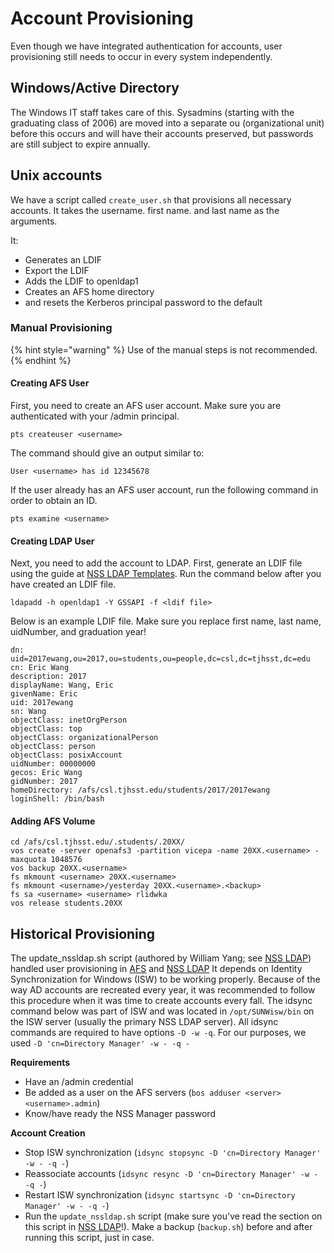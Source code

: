 # Account Provisioning

Even though we have integrated authentication for accounts, user provisioning still needs to occur in every system independently.

## Windows/Active Directory

The Windows IT staff takes care of this. Sysadmins \(starting with the graduating class of 2006\) are moved into a separate ou \(organizational unit\) before this occurs and will have their accounts preserved, but passwords are still subject to expire annually.

## Unix accounts

We have a script called `create_user.sh` that provisions all necessary accounts.  It takes the username. first name. and last name as the arguments.

It:

* Generates an LDIF
* Export the LDIF
* Adds the LDIF to openldap1
* Creates an AFS home directory
* and resets the Kerberos principal password to the default

### Manual Provisioning

{% hint style="warning" %}
Use of the manual steps is not recommended.
{% endhint %}

#### Creating AFS User

First, you need to create an AFS user account. Make sure you are authenticated with your /admin principal.

```text
pts createuser <username>
```

The command should give an output similar to:

```text
User <username> has id 12345678
```

If the user already has an AFS user account, run the following command in order to obtain an ID.

```text
pts examine <username>
```

#### Creating LDAP User

Next, you need to add the account to LDAP. First, generate an LDIF file using the guide at [NSS LDAP Templates](https://github.com/tjcsl/gitbook/tree/0ed8086a38339b7cf231d8d987eae570d21ccd8f/technologies/aauthentication/nss-ldap/templates.md). Run the command below after you have created an LDIF file.

```text
ldapadd -h openldap1 -Y GSSAPI -f <ldif file>
```

Below is an example LDIF file. Make sure you replace first name, last name, uidNumber, and graduation year!

```text
dn: uid=2017ewang,ou=2017,ou=students,ou=people,dc=csl,dc=tjhsst,dc=edu
cn: Eric Wang
description: 2017
displayName: Wang, Eric
givenName: Eric
uid: 2017ewang
sn: Wang
objectClass: inetOrgPerson
objectClass: top
objectClass: organizationalPerson
objectClass: person
objectClass: posixAccount
uidNumber: 00000000
gecos: Eric Wang
gidNumber: 2017
homeDirectory: /afs/csl.tjhsst.edu/students/2017/2017ewang
loginShell: /bin/bash
```

#### Adding AFS Volume

```text
cd /afs/csl.tjhsst.edu/.students/.20XX/
vos create -server openafs3 -partition vicepa -name 20XX.<username> -maxquota 1048576
vos backup 20XX.<username>
fs mkmount <username> 20XX.<username>
fs mkmount <username>/yesterday 20XX.<username>.<backup>
fs sa <username> <username> rlidwka
vos release students.20XX
```

## Historical Provisioning

The update\_nssldap.sh script \(authored by William Yang; see [NSS LDAP](https://github.com/tjcsl/gitbook/tree/0ed8086a38339b7cf231d8d987eae570d21ccd8f/technologies/authentication/nss-ldap/README.md)\) handled user provisioning in [AFS](../technologies/storage/afs/) and [NSS LDAP](https://github.com/tjcsl/gitbook/tree/0ed8086a38339b7cf231d8d987eae570d21ccd8f/technologies/authentication/nss-ldap/README.md) It depends on Identity Synchronization for Windows \(ISW\) to be working properly. Because of the way AD accounts are recreated every year, it was recommended to follow this procedure when it was time to create accounts every fall. The idsync command below was part of ISW and was located in `/opt/SUNWisw/bin` on the ISW server \(usually the primary NSS LDAP server\). All idsync commands are required to have options `-D -w -q`. For our purposes, we used `-D 'cn=Directory Manager' -w - -q -`

**Requirements**

* Have an /admin credential
* Be added as a user on the AFS servers \(`bos adduser <server> <username>.admin`\)
* Know/have ready the NSS Manager password



**Account Creation**

* Stop ISW synchronization \(`idsync stopsync -D 'cn=Directory Manager' -w - -q -`\)
* Reassociate accounts \(`idsync resync -D 'cn=Directory Manager' -w - -q -`\)
* Restart ISW synchronization \(`idsync startsync -D 'cn=Directory Manager' -w - -q -`\)
* Run the `update_nssldap.sh` script \(make sure you've read the section on this script in [NSS LDAP](https://github.com/tjcsl/gitbook/tree/0ed8086a38339b7cf231d8d987eae570d21ccd8f/technologies/authentication/nss-ldap/README.md)!\). Make a backup \(`backup.sh`\) before and after running this script, just in case.



